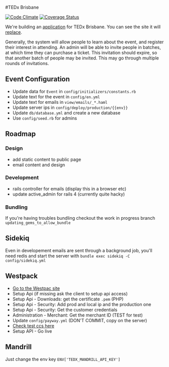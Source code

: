 #TEDx Brisbane

[![Code Climate](https://codeclimate.com/github/net-engine/tedx-brisbane.png)](https://codeclimate.com/github/net-engine/tedx-brisbane)
[![Coverage Status](https://coveralls.io/repos/net-engine/tedx-brisbane/badge.png)](https://coveralls.io/r/net-engine/tedx-brisbane)

We're building an [application](https://github.com/net-engine/tedx-brisbane) for TEDx Brisbane. You can see the site it will [replace](http://www.tedxbrisbane.com/).

Generally, the system will allow people to learn about the event, and register their interest in attending. An admin will be able to invite people in batches, at which time they can purchase a ticket. This invitation should expire, so that another batch of people may be invited. This may go through multiple rounds of invitations.

## Event Configuration

* Update data for `Event` in `config/initializers/constants.rb`
* Update text for the event in `config/en.yml`
* Update text for emails in `view/emails/_*.haml`
* Update server ips in `config/deploy/production/{{env}}`
* Update `db/database.yml` and create a new database
* Use `config/seed.rb` for admins


## Roadmap
### Design
- add static content to public page
- email content and design

### Development
- rails controller for emails (display this in a browser etc)
- update active_admin for rails 4 (currently quite hacky)

### Bundling
If you're having troubles bundling checkout the work in progress branch `updating_gems_to_allow_bundle`

## Sidekiq

Even in developement emails are sent through a background job, you'll need redis and start
the server with `bundle exec sidekiq -C config/sidekiq.yml`

## Westpack

* [Go to the Westpac site](https://www.payway.com.au/cards/APISecurityView)
* Setup Api (if missing ask the client to setup api access)
* Setup Api - Downloads: get the certificate `.pem` (PHP)
* Setup Api - Security: Add prod and local ip and the production one
* Setup Api - Security: Get the customer credentials
* Administration - Merchant: Get the merchant ID (TEST for test)
* Update `config/payway.yml` (DON'T COMMIT, copy on the server)
* [Check test ccs here](https://www.payway.com.au/downloads/WBC/PayWay_API_Developers_Guide.pdf)
* Setup API - Go live

## Mandrill

Just change the env key `ENV['TEDX_MANDRILL_API_KEY']`

